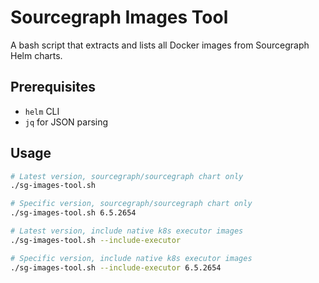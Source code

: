 # Sourcegraph Images Tool

A bash script that extracts and lists all Docker images from  Sourcegraph Helm charts.

## Prerequisites

- `helm` CLI
- `jq` for JSON parsing

## Usage

```bash
# Latest version, sourcegraph/sourcegraph chart only
./sg-images-tool.sh

# Specific version, sourcegraph/sourcegraph chart only
./sg-images-tool.sh 6.5.2654

# Latest version, include native k8s executor images
./sg-images-tool.sh --include-executor

# Specific version, include native k8s executor images
./sg-images-tool.sh --include-executor 6.5.2654
```
